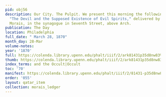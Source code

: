 ```yaml
---
pid: obj56
description: Our City. The Pulpit. We present this morning the following sermon on,
  "The Devil and the Supposed Existence of Evil Spirits," delivered by the Rev. S.
  Morais, in the synagogue in Seventh Street, above Arch.
publication: The Day
location: Philadelphia
full_date: " March 28, 1870"
month_day: 28-Mar
volume-notes:
year: '1870'
full: https://colenda.library.upenn.edu/phalt/iiif/2/ark81431p35d8nw83%2FSHA256E-s8878900--d075d09c4d5162d9aeb9b5d3d412a7ee5d2e4acd9ba36668d53302401afbad74.jpeg/full/3500,/0/default.jpg
thumb: https://colenda.library.upenn.edu/phalt/iiif/2/ark81431p35d8nw83%2FSHA256E-s8878900--d075d09c4d5162d9aeb9b5d3d412a7ee5d2e4acd9ba36668d53302401afbad74.jpeg/full/!200,200/0/default.jpg
index_terms: and the Occult|Occult
toc: '70'
manifest: https://colenda.library.upenn.edu/phalt/iiif/2/81431-p35d8nw83/manifest
order: '055'
layout: qatar_item
collection: morais_ledger
---
```

